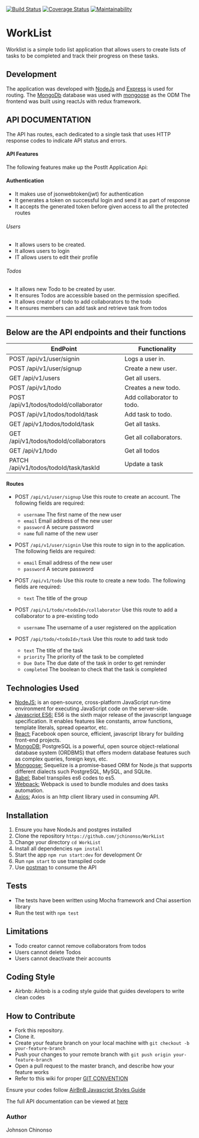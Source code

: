 [![Build Status](https://travis-ci.org/Jchinonso/WorkList.svg?branch=staging)](https://travis-ci.org/Jchinonso/WorkList)
[![Coverage Status](https://coveralls.io/repos/github/Jchinonso/WorkList/badge.svg?branch=feature%2F%23152341151%2Fjwt-signin)](https://coveralls.io/github/Jchinonso/WorkList?branch=feature%2F%23152341151%2Fjwt-signin)
[![Maintainability](https://api.codeclimate.com/v1/badges/5a3d34911e09a90f7d8a/maintainability)](https://codeclimate.com/github/Jchinonso/WorkList/maintainability)

# WorkList
Worklist is a simple todo list application that allows users to create lists of tasks to be completed and track their progress on these tasks.

Development
-------------
The application was developed with [NodeJs](http://nodejs.org) and [Express](http://expressjs.com) is used for routing. The [MongoDb](http://https://www.mongodb.com) database was used with [mongoose](http://mongoosejs.com) as the ODM
The frontend was built using reactJs with redux framework.

API DOCUMENTATION
-----------------
The API has routes, each dedicated to a single task that uses HTTP response codes to indicate API status and errors.

#### API Features
The following features make up the PostIt Application Api:

#### Authentication
- It makes use of jsonwebtoken(jwt) for authentication
- It generates a token on successful login and send it as part of response
- It accepts the generated token before given access to all the protected routes

###### Users
- It allows users to be created.  
- It allows users to login  
- IT allows users to edit their profile


###### Todos
- It allows new Todo to be created by user.  
- It ensures Todos are accessible based on the permission specified.  
- It allows creator of todo to add collaborators to the todo
- It ensures members can add task and retrieve task from todos


---
## Below are the API endpoints and their functions
EndPoint                              |   Functionality
--------------------------------------|------------------------
POST /api/v1/user/signin              |   Logs a user in.
POST /api/v1/user/signup              |   Create a new user.            
GET /api/v1/users                     |   Get all users.
POST /api/v1/todo                     |   Creates a new todo.
POST /api/v1/todos/todoId/collaborator|   Add collaborator to todo.
POST /api/v1/todos/todoId/task        |   Add task to todo.
GET  /api/v1/todos/todoId/task        |   Get all tasks.
GET /api/v1/todos/todoId/collaborators|   Get all collaborators.
GET /api/v1/todo                      |   Get all todos
PATCH /api/v1/todos/todoId/task/taskId|   Update a task


#### Routes
* POST `/api/v1/user/signup` Use this route to create an account. The following fields are required:
  * `username` The first name of the new user
  * `email`     Email address of the new user
  * `password` A secure password
  * `name` full name of the new user

* POST `/api/v1/user/signin` Use this route to sign in to the application. The following fields are required:
  * `email`     Email address of the new user
  * `password` A secure password

* POST `/api/v1/todo` Use this route to create a new todo. The following fields are required:
  * `text`  The title of the group

* POST `/api/v1/todo/<todoId>/collaborator` Use this route to add a collaborator to a pre-existing todo
  * `username` The username of a user registered on the application
  

* POST `/api/todo/<todoId>/task` Use this route to add task todo
  * `text` The title of the task
  * `priority` The priority of the task to be completed
  * `Due Date` The due date of the task in order to get reminder
  * `completed` The boolean to check that the task is completed

Technologies Used
-----------------

* [NodeJS:](https://nodejs.org/en/) is an open-source, cross-platform JavaScript run-time environment for executing JavaScript code on the server-side.
* [Javascript ES6:](https://en.wikipedia.org/wiki/ECMAScript) ES6 is the sixth major release of the javascript language specification. It enables features like constants, arrow functions, template literals, spread opeartor, etc.
* [React:](https://facebook.github.io/react/tutorial/tutorial.html) Facebook open source, efficient, javascript library for building front-end projects.
* [MongoDB:](https://www.mongodb.com/) PostgreSQL is a powerful, open source object-relational database system (ORDBMS) that offers modern database features such as complex queries, foreign keys, etc.
* [Mongoose:](http://mongoosejs.com/) Sequelize is a promise-based ORM for Node.js that supports different dialects such PostgreSQL, MySQL, and SQLite.
* [Babel:](https://babeljs.io/)  Babel transpiles es6 codes to es5.
* [Webpack:](https://webpack.github.io/docs/what-is-webpack.html) Webpack is used to bundle modules and does tasks automation.
* [Axios:](https://www.npmjs.com/package/axios) Axios is an http client library used in consuming API.

Installation
------------
1.  Ensure you have NodeJs and postgres installed
2.  Clone the repository `https://github.com/jchinonso/WorkList`
3.  Change your directory `cd WorkList`
4.  Install all dependencies `npm install`
5.  Start the app `npm run start:dev` for development Or
6.  Run `npm start` to use transpiled code
7.  Use [postman](https://www.getpostman.com/) to consume the API

Tests
-----
*  The tests have been written using Mocha framework and Chai assertion library
*  Run the test with `npm test`

Limitations
-----------
- Todo creator cannot remove collaborators from todos
- Users cannot delete Todos
- Users cannot deactivate their accounts

Coding Style
------------
- Airbnb: Airbnb is a coding style guide that guides developers to write clean codes

How to Contribute
-----------------
- Fork this repository.
- Clone it.
- Create your feature branch on your local machine with ```git checkout -b your-feature-branch```
- Push your changes to your remote branch with ```git push origin your-feature-branch```
- Open a pull request to the master branch, and describe how your feature works
- Refer to this wiki for proper <a href="https://github.com/Jchinonso/WorkList/wiki">GIT CONVENTION</a>

Ensure your codes follow <a href="https://github.com/airbnb/javascript">AirBnB Javascript Styles Guide</a>

The full API documentation can be viewed at <a href="http://worklist.getforge.io/#introduction" target="_blank">here</a>

### Author
Johnson Chinonso
